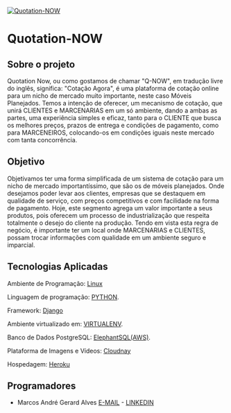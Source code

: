 [![Quotation-NOW](https://res.cloudinary.com/quotation-now/image/upload/v1576156892/Quotation-NOW/qnow_favico_linear_lonbyu.png)](https://quotation-now.herokuapp.com/)
# Quotation-NOW


Sobre o projeto
----------------
Quotation Now, ou como gostamos de chamar "Q-NOW", em tradução livre do inglês, significa: "Cotação Agora", é uma plataforma de cotação online para um nicho de mercado muito importante, neste caso Móveis Planejados. Temos a intenção de oferecer, um mecanismo de cotação, que unirá CLIENTES e MARCENARIAS em um só ambiente, dando a ambas as partes, uma experiência simples e eficaz, tanto para o CLIENTE que busca os melhores preços, prazos de entrega e condições de pagamento, como para MARCENEIROS, colocando-os em condições iguais neste mercado com tanta concorrência.

Objetivo
----------------
Objetivamos ter uma forma simplificada de um sistema de cotação para um nicho de mercado importantíssimo, que são os de móveis planejados. Onde desejamos poder levar aos clientes, empresas que se destaquem em qualidade de serviço, com preços competitivos e com facilidade na forma de pagamento. Hoje, este segmento agrega um valor importante a seus produtos, pois oferecem um processo de industrialização que respeita totalmente o desejo do cliente na produção. Tendo em vista esta regra de negócio, é importante ter um local onde MARCENARIAS e CLIENTES, possam trocar informações com qualidade em um ambiente seguro e imparcial.

Tecnologias Aplicadas
---------------------
Ambiente de Programação: [Linux](https://br-linux.org/)

Linguagem de programação: [PYTHON](https://www.python.org/).

Framework: [Django](https://www.djangoproject.com/)

Ambiente virtualizado em: [VIRTUALENV](https://virtualenv.pypa.io/en/latest/).

Banco de Dados PostgreSQL: [ElephantSQL(AWS)](https://www.elephantsql.com/about_us.html).

Plataforma de Imagens e Vídeos: [Cloudnay](https://cloudinary.com/)

Hospedagem: [Heroku](https://www.heroku.com)

Programadores
-------------
* Marcos André Gerard Alves [E-MAIL](lgerardlucas@gmail.com) - [LINKEDIN](https://www.linkedin.com/in/marcos-andre-gerard-alves-b071211b/)
